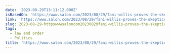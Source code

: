 ```yaml
---
date: '2023-08-29T13:11:12.000Z'
isBasedOn: 'https://www.salon.com/2023/08/29/fani-willis-proves-the-skeptics/'
link: 'https://www.salon.com/2023/08/29/fani-willis-proves-the-skeptics/'
slug: 2023-08-29-httpswwwsaloncom20230829fani-willis-proves-the-skeptics
tags:
  - law and order
  - Politics
title: 'https://www.salon.com/2023/08/29/fani-willis-proves-the-skeptics/'
---
```


